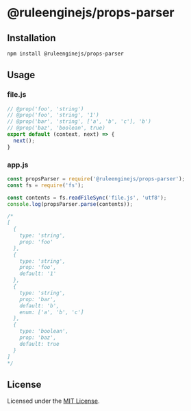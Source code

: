 # @ruleenginejs/props-parser

## Installation

```bash
npm install @ruleenginejs/props-parser
```

## Usage

### file.js

```js
// @prop('foo', 'string')
// @prop('foo', 'string', '1')
// @prop('bar', 'string', ['a', 'b', 'c'], 'b')
// @prop('baz', 'boolean', true)
export default (context, next) => {
  next();
}
```

### app.js

```js
const propsParser = require('@ruleenginejs/props-parser');
const fs = require('fs');

const contents = fs.readFileSync('file.js', 'utf8');
console.log(propsParser.parse(contents));

/*
[
  {
    type: 'string',
    prop: 'foo'
  },
  {
    type: 'string',
    prop: 'foo',
    default: '1'
  },
  {
    type: 'string',
    prop: 'bar',
    default: 'b',
    enum: ['a', 'b', 'c']
  },
  {
    type: 'boolean',
    prop: 'baz',
    default: true
  }
]
*/
```

## License

Licensed under the [MIT License](./LICENSE).
